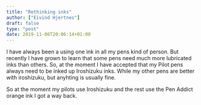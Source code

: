 ```yaml
---
title: "Rethinking inks"
author: ["Eivind Hjertnes"]
draft: false
type: "post"
date: 2019-11-06T20:06:14+01:00
---
```


I have always been a using one ink in all my pens kind of person. But recently I have grown to learn that some pens need much more lubricated inks than others. So, at the moment I have accepted that my Pilot pens always need to be inked up Iroshizuku inks. While my other pens are better with iroshizuku, but anyhting is usually fine.

So at the moment my pilots use Iroshizuku and the rest use the Pen Addict orange ink I got a way back.

